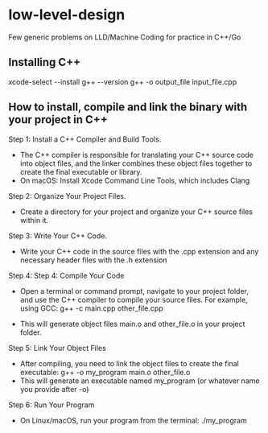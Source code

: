 # low-level-design
Few generic problems on LLD/Machine Coding for practice in C++/Go


## Installing C++
xcode-select --install
g++ --version
g++ -o output_file input_file.cpp

## How to install, compile and link the binary with your project in C++
Step 1: Install a C++ Compiler and Build Tools.
-  The C++ compiler is responsible for translating your C++ source code into object files, and the linker combines these object files together to create the final executable or library.
- On macOS: Install Xcode Command Line Tools, which includes Clang

Step 2: Organize Your Project Files. 
- Create a directory for your project and organize your C++ source files within it.

Step 3: Write Your C++ Code.
- Write your C++ code in the source files with the .cpp extension and any necessary header files with the .h extension

Step 4: Step 4: Compile Your Code
- Open a terminal or command prompt, navigate to your project folder, and use the C++ compiler to compile your source files. For example, using GCC:
g++ -c main.cpp other_file.cpp

- This will generate object files main.o and other_file.o in your project folder.

Step 5: Link Your Object Files
- After compiling, you need to link the object files to create the final executable:
g++ -o my_program main.o other_file.o
- This will generate an executable named my_program (or whatever name you provide after -o)

Step 6: Run Your Program
- On Linux/macOS, run your program from the terminal:
./my_program